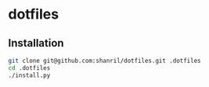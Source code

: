 # dotfiles

## Installation
 
```sh
git clone git@github.com:shanril/dotfiles.git .dotfiles
cd .dotfiles
./install.py
```
